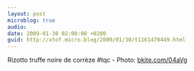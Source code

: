 ```yaml
---
layout: post
microblog: true
audio: 
date: 2009-01-30 02:00:00 +0200
guid: http://xtof.micro.blog/2009/01/30/t1161470449.html
---
```

Rizotto truffe noire de corrèze #tqc - Photo: [bkite.com/04aVg](http://bkite.com/04aVg)
